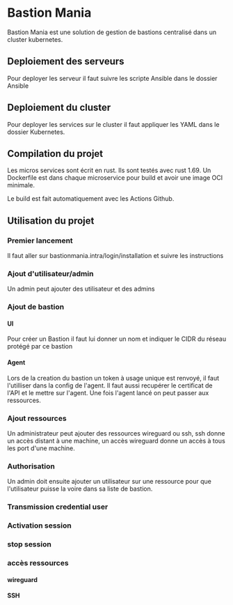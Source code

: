 # Bastion Mania
Bastion Mania est une solution de gestion de bastions centralisé dans un cluster kubernetes.

## Deploiement des serveurs
Pour deployer les serveur il faut suivre les scripte Ansible dans le dossier Ansible

## Deploiement du cluster
Pour deployer les services sur le cluster il faut appliquer les YAML dans le dossier Kubernetes.

## Compilation du projet
Les micros services sont écrit en rust. Ils sont testés avec rust 1.69. Un Dockerfile est dans chaque microservice pour build et avoir une image OCI minimale.

Le build est fait automatiquement avec les Actions Github.

## Utilisation du projet
### Premier lancement
Il faut aller sur bastionmania.intra/login/installation et suivre les instructions

### Ajout d'utilisateur/admin
Un admin peut ajouter des utilisateur et des admins

### Ajout de bastion
#### UI
Pour créer un Bastion il faut lui donner un nom et indiquer le CIDR du réseau protégé par ce bastion
#### Agent
Lors de la creation du bastion un token à usage unique est renvoyé, il faut l'utilliser dans la config de l'agent. Il faut aussi recupérer le certificat de l'API et le mettre sur l'agent. Une fois l'agent lancé on peut passer aux ressources.

### Ajout ressources
Un administrateur peut ajouter des ressources wireguard ou ssh, ssh donne un accès distant à une machine, un accès wireguard donne un accès à tous les port d'une machine.

### Authorisation
Un admin doit ensuite ajouter un utilisateur sur une ressource pour que l'utilisateur puisse la voire dans sa liste de bastion.

### Transmission credential user

### Activation session

### stop session

### accès ressources
#### wireguard
#### SSH
